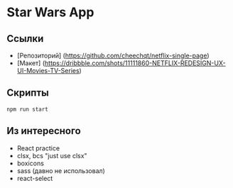 # Star Wars App

## Ссылки
- [Репозиторий] (https://github.com/cheechqt/netflix-single-page)
- [Макет] (https://dribbble.com/shots/11111860-NETFLIX-REDESIGN-UX-UI-Movies-TV-Series)

## Скрипты
```
npm run start
```

## Из интересного 
- React practice
- clsx, bcs "just use clsx"
- boxicons
- sass (давно не использовал)
- react-select
